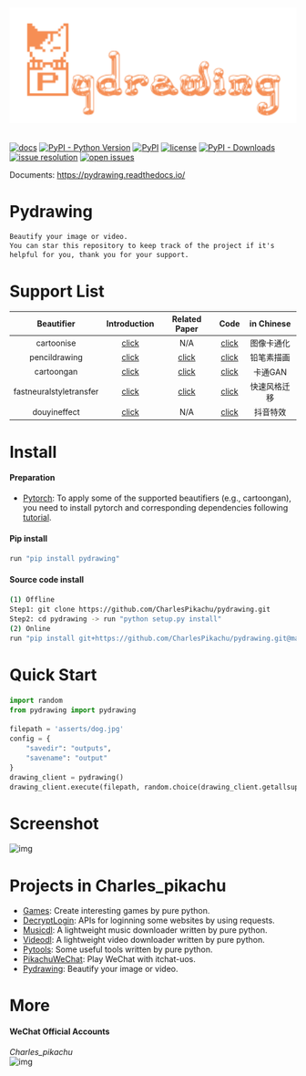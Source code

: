 <div align="center">
  <img src="./docs/logo.png" width="600"/>
</div>
<br />

[![docs](https://img.shields.io/badge/docs-latest-blue)](https://pydrawing.readthedocs.io/)
[![PyPI - Python Version](https://img.shields.io/pypi/pyversions/pydrawing)](https://pypi.org/project/pydrawing/)
[![PyPI](https://img.shields.io/pypi/v/pydrawing)](https://pypi.org/project/pydrawing)
[![license](https://img.shields.io/github/license/CharlesPikachu/pydrawing.svg)](https://github.com/CharlesPikachu/pydrawing/blob/master/LICENSE)
[![PyPI - Downloads](https://img.shields.io/pypi/dm/pydrawing?style=flat-square)](https://pypi.org/project/pydrawing/)
[![issue resolution](https://isitmaintained.com/badge/resolution/CharlesPikachu/pydrawing.svg)](https://github.com/CharlesPikachu/pydrawing/issues)
[![open issues](https://isitmaintained.com/badge/open/CharlesPikachu/pydrawing.svg)](https://github.com/CharlesPikachu/pydrawing/issues)

Documents: https://pydrawing.readthedocs.io/


# Pydrawing
```
Beautify your image or video.
You can star this repository to keep track of the project if it's helpful for you, thank you for your support.
```


# Support List
| Beautifier                 | Introduction                                               | Related Paper                                                                    | Code                                                              |  in Chinese   |
| :----:                     | :----:                                                     | :----:                                                                           | :----:                                                            |  :----:       |
| cartoonise                 | [click](https://mp.weixin.qq.com/s/efwNQl0JVJt6_x_evdL41A) | N/A                                                                              | [click](./pydrawing/modules/beautifiers/cartoonise)               |  图像卡通化   |
| pencildrawing              | [click](https://mp.weixin.qq.com/s/K_2lGGlLKHIIm4iSg0xCUw) | [click](https://jiaya.me/archive/projects/pencilsketch/npar12_pencil.pdf)        | [click](./pydrawing/modules/beautifiers/pencildrawing)            |  铅笔素描画   |
| cartoongan                 | [click]()                                                  | [click](https://openaccess.thecvf.com/content_cvpr_2018/CameraReady/2205.pdf)    | [click](./pydrawing/modules/beautifiers/cartoongan)               |  卡通GAN      |
| fastneuralstyletransfer    | [click]()                                                  | [click](https://cs.stanford.edu/people/jcjohns/papers/eccv16/JohnsonECCV16.pdf)  | [click](./pydrawing/modules/beautifiers/fastneuralstyletransfer)  |  快速风格迁移 |
| douyineffect               | [click]()                                                  | N/A                                                                              | [click](./pydrawing/modules/beautifiers/douyineffect)             |  抖音特效     |


# Install

#### Preparation
- [Pytorch](https://pytorch.org/get-started/previous-versions/): To apply some of the supported beautifiers (e.g., cartoongan), you need to install pytorch and corresponding dependencies following [tutorial](https://pytorch.org/get-started/previous-versions/).

#### Pip install
```sh
run "pip install pydrawing"
```

#### Source code install
```sh
(1) Offline
Step1: git clone https://github.com/CharlesPikachu/pydrawing.git
Step2: cd pydrawing -> run "python setup.py install"
(2) Online
run "pip install git+https://github.com/CharlesPikachu/pydrawing.git@master"
```


# Quick Start
```python
import random
from pydrawing import pydrawing

filepath = 'asserts/dog.jpg'
config = {
    "savedir": "outputs",
    "savename": "output"
}
drawing_client = pydrawing()
drawing_client.execute(filepath, random.choice(drawing_client.getallsupports()))
```


# Screenshot
![img](./docs/screenshot.jpg)


# Projects in Charles_pikachu
- [Games](https://github.com/CharlesPikachu/Games): Create interesting games by pure python.
- [DecryptLogin](https://github.com/CharlesPikachu/DecryptLogin): APIs for loginning some websites by using requests.
- [Musicdl](https://github.com/CharlesPikachu/musicdl): A lightweight music downloader written by pure python.
- [Videodl](https://github.com/CharlesPikachu/videodl): A lightweight video downloader written by pure python.
- [Pytools](https://github.com/CharlesPikachu/pytools): Some useful tools written by pure python.
- [PikachuWeChat](https://github.com/CharlesPikachu/pikachuwechat): Play WeChat with itchat-uos.
- [Pydrawing](https://github.com/CharlesPikachu/pydrawing): Beautify your image or video.


# More
#### WeChat Official Accounts
*Charles_pikachu*  
![img](./docs/pikachu.jpg)
